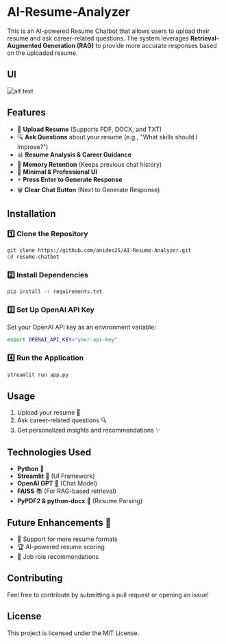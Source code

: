 # AI-Resume-Analyzer

This is an AI-powered Resume Chatbot that allows users to upload their resume and ask career-related questions. The system leverages **Retrieval-Augmented Generation (RAG)** to provide more accurate responses based on the uploaded resume.

## UI
![alt text](<Screenshot 2025-03-10 at 9.04.46 PM.png>)


## Features
- 📄 **Upload Resume** (Supports PDF, DOCX, and TXT)
- 🔍 **Ask Questions** about your resume (e.g., "What skills should I improve?")
- 📊 **Resume Analysis & Career Guidance**
- 🧠 **Memory Retention** (Keeps previous chat history)
- 🎨 **Minimal & Professional UI**
- ⚡ **Press Enter to Generate Response**
- 🗑 **Clear Chat Button** (Next to Generate Response)

## Installation

### 1️⃣ Clone the Repository
```bash
git clone https://github.com/anidec25/AI-Resume-Analyzer.git
cd resume-chatbot
```

### 2️⃣ Install Dependencies
```bash
pip install -r requirements.txt
```

### 3️⃣ Set Up OpenAI API Key
Set your OpenAI API key as an environment variable:
```bash
export OPENAI_API_KEY="your-api-key"
```

### 4️⃣ Run the Application
```bash
streamlit run app.py
```

## Usage
1. Upload your resume 📄
2. Ask career-related questions 🔍
3. Get personalized insights and recommendations ✨

## Technologies Used
- **Python** 🐍
- **Streamlit** 🎨 (UI Framework)
- **OpenAI GPT** 🧠 (Chat Model)
- **FAISS** 📚 (For RAG-based retrieval)
- **PyPDF2 & python-docx** 📄 (Resume Parsing)

## Future Enhancements 🚀
- 📌 Support for more resume formats
- 🏆 AI-powered resume scoring
- 📢 Job role recommendations

## Contributing
Feel free to contribute by submitting a pull request or opening an issue!

## License
This project is licensed under the MIT License.
